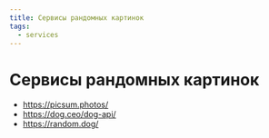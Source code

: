```yaml
---
title: Сервисы рандомных картинок
tags:
  - services
---
```


# Сервисы рандомных картинок

- https://picsum.photos/
- https://dog.ceo/dog-api/
- https://random.dog/

